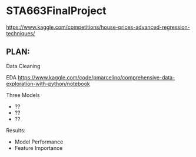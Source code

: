 # STA663FinalProject
https://www.kaggle.com/competitions/house-prices-advanced-regression-techniques/

## PLAN:

Data Cleaning


EDA
https://www.kaggle.com/code/pmarcelino/comprehensive-data-exploration-with-python/notebook


Three Models
  * ??
  * ??
  * ??

Results:
  * Model Performance
  * Feature Importance
